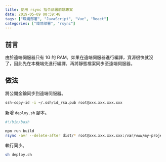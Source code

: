 ```yaml
---
title: 使用 rsync 指令部署前端專案
date: 2019-05-09 00:59:48
tags: ["環境部署", "JavaScript", "Vue", "React"]
categories: ["環境部署", "rsync"]
---
```


## 前言

由於遠端伺服器只有 1G 的 RAM，如果在遠端伺服器進行編譯，資源很快就沒了，因此先在本機端先進行編譯，再將靜態檔案同步至遠端伺服器。

## 做法

將公開金鑰同步到遠端伺服器。

```bash
ssh-copy-id -i ~/.ssh/id_rsa.pub root@xxx.xxx.xxx.xxx
```

新增 `deploy.sh` 腳本。

```bash
#!/bin/bash

npm run build
rsync -avr --delete-after dist/* root@xxx.xxx.xxx.xxx:/var/www/my-project
```

執行同步。

```bash
sh deploy.sh
```
